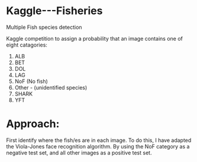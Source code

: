 # Kaggle---Fisheries
Multiple Fish species detection 

Kaggle competition to assign a probability that an image contains one of eight catagories:

1. ALB
2. BET
3. DOL
4. LAG
5. NoF (No fish)
6. Other - (unidentified species)
7. SHARK
8. YFT

# Approach:

First identify where the fish/es are in each image. To do this, I have adapted the Viola-Jones face recognition algorithm. By using the NoF category as a negative test set, and all other images as a positive test set.
